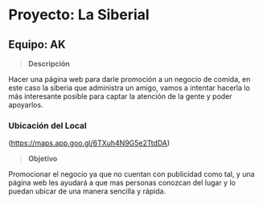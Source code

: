 # Proyecto: La Siberial
## Equipo: AK
> **Descripción**

Hacer una página web para darle promoción a un negocio de comida, en este caso la siberia que administra un amigo, vamos a intentar hacerla lo más interesante posible para captar la atención de la gente y poder apoyarlos.

### **Ubicación del Local**

(https://maps.app.goo.gl/6TXuh4N9G5e2TtdDA)


> **Objetivo**

Promocionar el negocio ya que no cuentan con publicidad como tal, y una página web les ayudará a que mas personas conozcan del lugar y lo puedan ubicar de una manera sencilla y rápida.
